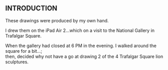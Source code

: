 ## INTRODUCTION

These drawings were produced by my own hand.

I drew them on the iPad Air 2...which on a visit to the National Gallery in Trafalgar Square.  

When the gallery had closed at 6 PM in the evening. I walked around the square for a bit...;  
then, decided why not have a go at drawing 2 of the 4 Trafalgar Square lion sculptures.
